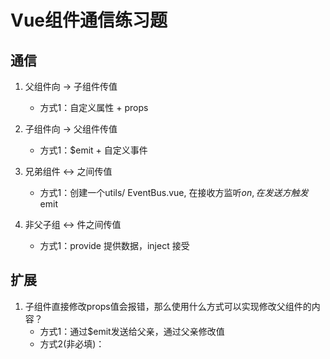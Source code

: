 # Vue组件通信练习题

## 通信
1. 父组件向 -> 子组件传值
    * 方式1：自定义属性 + props

2. 子组件向 ->  父组件传值
    * 方式1：$emit + 自定义事件

3. 兄弟组件 <-> 之间传值
    * 方式1：创建一个utils/ EventBus.vue, 在接收方监听$on,在发送方触发$emit

4. 非父子组 <-> 件之间传值
    * 方式1：provide 提供数据，inject 接受

## 扩展
1. 子组件直接修改props值会报错，那么使用什么方式可以实现修改父组件的内容？
    * 方式1：通过$emit发送给父亲，通过父亲修改值
    * 方式2(非必填)：